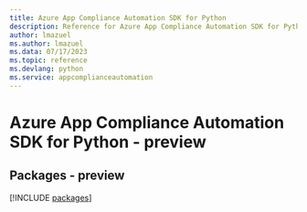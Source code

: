 ```yaml
---
title: Azure App Compliance Automation SDK for Python
description: Reference for Azure App Compliance Automation SDK for Python
author: lmazuel
ms.author: lmazuel
ms.data: 07/17/2023
ms.topic: reference
ms.devlang: python
ms.service: appcomplianceautomation
---
```

# Azure App Compliance Automation SDK for Python - preview
## Packages - preview
[!INCLUDE [packages](app-compliance-automation-index.md)]